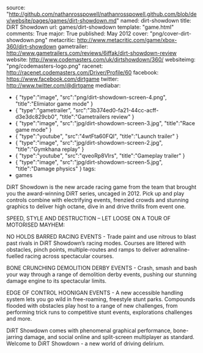 source: "http://github.com/nathanrosspowell/nathanrosspowell.github.com/blob/dev/website/pages/games/dirt-showdown.md"
named: dirt-showdown
title: DiRT Showdown
url: games/dirt-showdown
template: "game.html"
comments: True
major: True
published: May 2012
cover: "png/cover-dirt-showdown.png"
metacritic: http://www.metacritic.com/game/xbox-360/dirt-showdown
gametrailer: http://www.gametrailers.com/reviews/6iffak/dirt-showdown-review
website: http://www.codemasters.com/uk/dirtshowdown/360/
websiteimg: "png/codemasters-logo.png"
racenet: http://racenet.codemasters.com/Driver/Profile/60
facebook: https://www.facebook.com/dirtgame
twitter: http://www.twitter.com/@dirtgame
mediabar:
- { "type":"image", "src":"png/dirt-showdown-screen-4.png", "title":"Elimiator game mode" }
- { "type":"gametrailer", "src":"3b374ed0-fa21-44cc-acff-d3e3dc829cb0", "title":"Gametrailers review" }
- { "type":"image", "src":"jpg/dirt-showdown-screen-3.jpg", "title":"Race game mode" }
- { "type":"youtube", "src":"4wtFta60FQI", "title":"Launch trailer" }
- { "type":"image", "src":"jpg/dirt-showdown-screen-2.jpg", "title":"Gymkhana replay" }
- { "type":"youtube", "src":"qveoRp8Vlrs", "title":"Gameplay trailer" }
- { "type":"image", "src":"jpg/dirt-showdown-screen-5.jpg", "title":"Damage physics" }
tags:
- games

DiRT Showdown is the new arcade racing game from the team that brought you the award-winning DiRT series, uncaged in 2012. Pick up and play controls combine with electrifying events, frenzied crowds and stunning graphics to deliver high octane, dive in and drive thrills from event one.


SPEED, STYLE AND DESTRUCTION – LET LOOSE ON A TOUR OF MOTORISED MAYHEM:


NO HOLDS BARRED RACING EVENTS - Trade paint and use nitrous to blast past rivals in DiRT Showdown’s racing modes. Courses are littered with obstacles, pinch points, multiple-routes and ramps to deliver adrenaline-fuelled racing across spectacular courses.


BONE CRUNCHING DEMOLITION DERBY EVENTS - Crash, smash and bash your way through a range of demolition derby events, pushing our stunning damage engine to its spectacular limits.


EDGE OF CONTROL HOONIGAN EVENTS - A new accessible handling system lets you go wild in free-roaming, freestyle stunt parks. Compounds flooded with obstacles play host to a range of new challenges, from performing trick runs to competitive stunt events, explorations challenges and more.


DiRT Showdown comes with phenomenal graphical performance, bone-jarring damage, and social online and split-screen multiplayer as standard. Welcome to DiRT Showdown - a new world of driving delirium.
